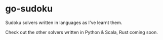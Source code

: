 # go-sudoku
Sudoku solvers written in languages as I've learnt them.

Check out the other solvers written in Python & Scala, Rust coming soon. 
